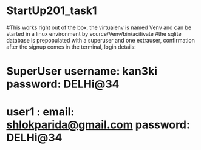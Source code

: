 # StartUp201_task1


#This works right out of the box. the virtualenv is named Venv and can be started in a linux environment by source/Venv/bin/acitivate
#the sqlite database is prepopulated with a superuser and one extrauser, confirmation after the signup comes in the terminal, login details:
# SuperUser username: kan3ki password: DELHi@34
# user1 : email: shlokparida@gmail.com password: DELHi@34
